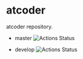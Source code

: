 # atcoder
atcoder repository.

- master
![Actions Status](https://github.com/cscs8/atcoder/workflows/Go/badge.svg)

- develop
![Actions Status](https://github.com/cscs8/atcoder/workflows/Go/badge.svg?branch=develop)
